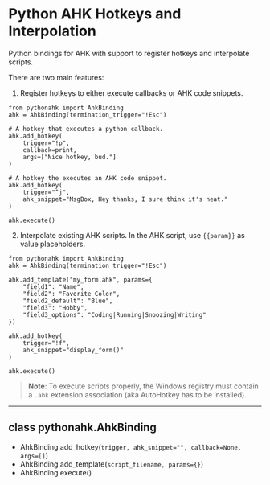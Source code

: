 # Python AHK Hotkeys and Interpolation
Python bindings for AHK with support to register hotkeys and interpolate scripts.

There are two main features:

1. Register hotkeys to either execute callbacks or AHK code snippets.
```
from pythonahk import AhkBinding
ahk = AhkBinding(termination_trigger="!Esc")

# A hotkey that executes a python callback.
ahk.add_hotkey(
    trigger="!p",
    callback=print,
    args=["Nice hotkey, bud."]
)

# A hotkey the executes an AHK code snippet.
ahk.add_hotkey(
    trigger="^j",
    ahk_snippet="MsgBox, Hey thanks, I sure think it's neat."
)

ahk.execute()
```

2. Interpolate existing AHK scripts. In the AHK script, use `{{param}}` as value placeholders.
```
from pythonahk import AhkBinding
ahk = AhkBinding(termination_trigger="!Esc")

ahk.add_template("my_form.ahk", params={
    "field1": "Name",
    "field2": "Favorite Color",
    "field2_default": "Blue",
    "field3": "Hobby",
    "field3_options": "Coding|Running|Snoozing|Writing"
})

ahk.add_hotkey(
    trigger="!f",
    ahk_snippet="display_form()"
)

ahk.execute()
```

> **Note**: To execute scripts properly, the Windows registry must contain a `.ahk` extension association (aka AutoHotkey has to be installed).

<hr>

<h2>class pythonahk.AhkBinding</h2>

* AhkBinding.add_hotkey(`trigger, ahk_snippet="", callback=None, args=[]`)
* AhkBinding.add_template(`script_filename, params={}`)
* AhkBinding.execute()
